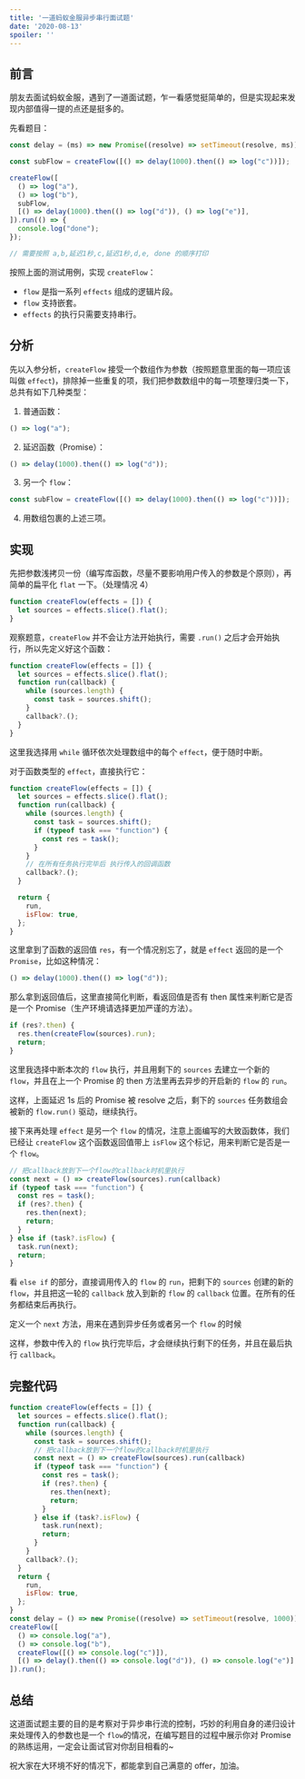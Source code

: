 ```yaml
---
title: '一道蚂蚁金服异步串行面试题'
date: '2020-08-13'
spoiler: ''
---
```


  ## 前言

朋友去面试蚂蚁金服，遇到了一道面试题，乍一看感觉挺简单的，但是实现起来发现内部值得一提的点还是挺多的。

先看题目：

```js
const delay = (ms) => new Promise((resolve) => setTimeout(resolve, ms));

const subFlow = createFlow([() => delay(1000).then(() => log("c"))]);

createFlow([
  () => log("a"),
  () => log("b"),
  subFlow,
  [() => delay(1000).then(() => log("d")), () => log("e")],
]).run(() => {
  console.log("done");
});

// 需要按照 a,b,延迟1秒,c,延迟1秒,d,e, done 的顺序打印
```

按照上面的测试用例，实现 `createFlow`：

- `flow` 是指一系列 `effects` 组成的逻辑片段。
- `flow` 支持嵌套。
- `effects` 的执行只需要支持串行。

## 分析

先以入参分析，`createFlow` 接受一个数组作为参数（按照题意里面的每一项应该叫做 `effect`)，排除掉一些重复的项，我们把参数数组中的每一项整理归类一下，总共有如下几种类型：

1. 普通函数：

```js
() => log("a");
```

2. 延迟函数（Promise）：

```js
() => delay(1000).then(() => log("d"));
```

3. 另一个 `flow`：

```js
const subFlow = createFlow([() => delay(1000).then(() => log("c"))]);
```

4. 用数组包裹的上述三项。

## 实现

先把参数浅拷贝一份（编写库函数，尽量不要影响用户传入的参数是个原则），再简单的扁平化 `flat` 一下。（处理情况 4）

```js
function createFlow(effects = []) {
  let sources = effects.slice().flat();
}
```

观察题意，`createFlow` 并不会让方法开始执行，需要 `.run()` 之后才会开始执行，所以先定义好这个函数：

```js
function createFlow(effects = []) {
  let sources = effects.slice().flat();
  function run(callback) {
    while (sources.length) {
      const task = sources.shift();
    }
    callback?.();
  }
}
```

这里我选择用 `while` 循环依次处理数组中的每个 `effect`，便于随时中断。

对于函数类型的 `effect`，直接执行它：

```js
function createFlow(effects = []) {
  let sources = effects.slice().flat();
  function run(callback) {
    while (sources.length) {
      const task = sources.shift();
      if (typeof task === "function") {
        const res = task();
      }
    }
    // 在所有任务执行完毕后 执行传入的回调函数
    callback?.();
  }

  return {
    run,
    isFlow: true,
  };
}
```

这里拿到了函数的返回值 `res`，有一个情况别忘了，就是 `effect` 返回的是一个 `Promise`，比如这种情况：

```js
() => delay(1000).then(() => log("d"));
```

那么拿到返回值后，这里直接简化判断，看返回值是否有 then 属性来判断它是否是一个 Promise（生产环境请选择更加严谨的方法）。

```js
if (res?.then) {
  res.then(createFlow(sources).run);
  return;
}
```

这里我选择中断本次的 `flow` 执行，并且用剩下的 `sources` 去建立一个新的 `flow`，并且在上一个 Promise 的 then 方法里再去异步的开启新的 `flow` 的 `run`。

这样，上面延迟 1s 后的 Promise 被 resolve 之后，剩下的 `sources` 任务数组会被新的 `flow.run()` 驱动，继续执行。

接下来再处理 `effect` 是另一个 `flow` 的情况，注意上面编写的大致函数体，我们已经让 `createFlow` 这个函数返回值带上 `isFlow` 这个标记，用来判断它是否是一个 `flow`。

```js
// 把callback放到下一个flow的callback时机里执行
const next = () => createFlow(sources).run(callback)
if (typeof task === "function") {
  const res = task();
  if (res?.then) {
    res.then(next);
    return;
  }
} else if (task?.isFlow) {
  task.run(next);
  return;
}
```

看 `else if` 的部分，直接调用传入的 `flow` 的 `run`，把剩下的 `sources` 创建的新的 `flow`，并且把这一轮的 `callback` 放入到新的 `flow` 的 `callback` 位置。在所有的任务都结束后再执行。

定义一个 `next` 方法，用来在遇到异步任务或者另一个 `flow` 的时候

这样，参数中传入的 `flow` 执行完毕后，才会继续执行剩下的任务，并且在最后执行 `callback`。

## 完整代码

```js
function createFlow(effects = []) {
  let sources = effects.slice().flat();
  function run(callback) {
    while (sources.length) {
      const task = sources.shift();
      // 把callback放到下一个flow的callback时机里执行
      const next = () => createFlow(sources).run(callback)
      if (typeof task === "function") {
        const res = task();
        if (res?.then) {
          res.then(next);
          return;
        }
      } else if (task?.isFlow) {
        task.run(next);
        return;
      }
    }
    callback?.();
  }
  return {
    run,
    isFlow: true,
  };
}
const delay = () => new Promise((resolve) => setTimeout(resolve, 1000));
createFlow([
  () => console.log("a"),
  () => console.log("b"),
  createFlow([() => console.log("c")]),
  [() => delay().then(() => console.log("d")), () => console.log("e")],
]).run();
```

## 总结

这道面试题主要的目的是考察对于异步串行流的控制，巧妙的利用自身的递归设计来处理传入的参数也是一个 `flow`的情况，在编写题目的过程中展示你对 Promise 的熟练运用，一定会让面试官对你刮目相看的~

祝大家在大环境不好的情况下，都能拿到自己满意的 offer，加油。

  